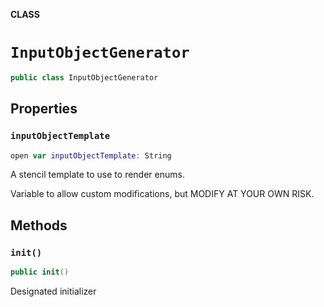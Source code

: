 **CLASS**

# `InputObjectGenerator`

```swift
public class InputObjectGenerator
```

## Properties
### `inputObjectTemplate`

```swift
open var inputObjectTemplate: String
```

A stencil template to use to render enums.

Variable to allow custom modifications, but MODIFY AT YOUR OWN RISK.

## Methods
### `init()`

```swift
public init()
```

Designated initializer
